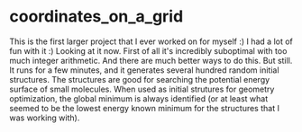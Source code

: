 # coordinates_on_a_grid

This is the first larger project that I ever worked on for myself :) I had a lot of fun with it :) Looking at it now. First of all it's incredibly suboptimal with too much integer arithmetic. And there are much better ways to do this. But still. It runs for a few minutes, and it generates several hundred random initial structures. The structures are good for searching the potential energy surface of small molecules. When used as initial strutures for geometry optimization, the global minimum is always identified (or at least what seemed to be the lowest energy known minimum for the structures that I was working with).
